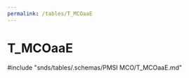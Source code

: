 ```yaml
---
permalink: /tables/T_MCOaaE
---
```

# T\_MCOaaE
<!-- SPDX-License-Identifier: MPL-2.0 -->

<!-- ATTENTION : Ne pas supprimer ou modifier la ligne ci-dessous -->
#include "snds/tables/.schemas/PMSI MCO/T_MCOaaE.md"
<!-- ATTENTION : Ne pas supprimer ou modifier la ligne ci-dessus -->
